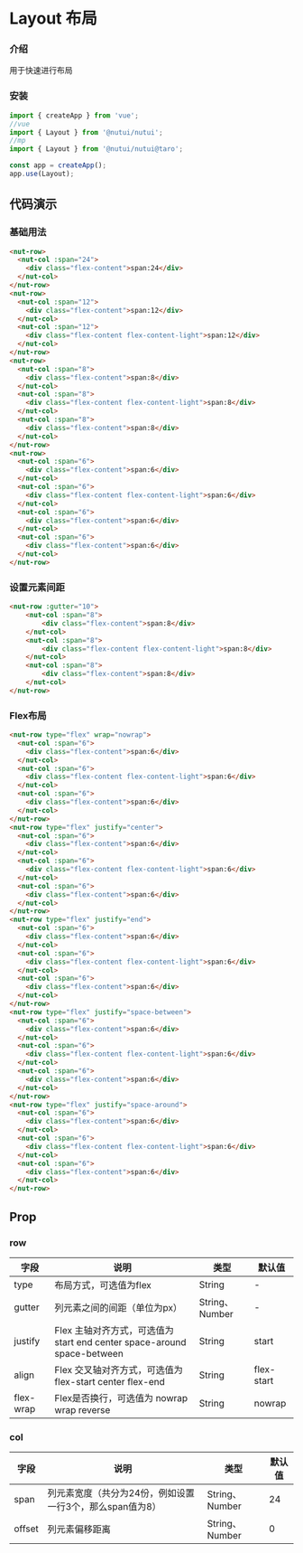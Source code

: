 # Layout 布局

### 介绍

用于快速进行布局

### 安装

``` javascript
import { createApp } from 'vue';
//vue
import { Layout } from '@nutui/nutui';
//mp
import { Layout } from '@nutui/nutui@taro';

const app = createApp();
app.use(Layout);
```

## 代码演示

### 基础用法

```html
<nut-row>
  <nut-col :span="24">
    <div class="flex-content">span:24</div>
  </nut-col>
</nut-row>
<nut-row>
  <nut-col :span="12">
    <div class="flex-content">span:12</div>
  </nut-col>
  <nut-col :span="12">
    <div class="flex-content flex-content-light">span:12</div>
  </nut-col>
</nut-row>
<nut-row>
  <nut-col :span="8">
    <div class="flex-content">span:8</div>
  </nut-col>
  <nut-col :span="8">
    <div class="flex-content flex-content-light">span:8</div>
  </nut-col>
  <nut-col :span="8">
    <div class="flex-content">span:8</div>
  </nut-col>
</nut-row>
<nut-row>
  <nut-col :span="6">
    <div class="flex-content">span:6</div>
  </nut-col>
  <nut-col :span="6">
    <div class="flex-content flex-content-light">span:6</div>
  </nut-col>
  <nut-col :span="6">
    <div class="flex-content">span:6</div>
  </nut-col>
  <nut-col :span="6">
    <div class="flex-content">span:6</div>
  </nut-col>
</nut-row>
```

### 设置元素间距

```html
<nut-row :gutter="10">
    <nut-col :span="8">
        <div class="flex-content">span:8</div>
    </nut-col>
    <nut-col :span="8">
        <div class="flex-content flex-content-light">span:8</div>
    </nut-col>
    <nut-col :span="8">
        <div class="flex-content">span:8</div>
    </nut-col>
</nut-row>   
```
### Flex布局

```html
<nut-row type="flex" wrap="nowrap">
  <nut-col :span="6">
    <div class="flex-content">span:6</div>
  </nut-col>
  <nut-col :span="6">
    <div class="flex-content flex-content-light">span:6</div>
  </nut-col>
  <nut-col :span="6">
    <div class="flex-content">span:6</div>
  </nut-col>
</nut-row>
<nut-row type="flex" justify="center">
  <nut-col :span="6">
    <div class="flex-content">span:6</div>
  </nut-col>
  <nut-col :span="6">
    <div class="flex-content flex-content-light">span:6</div>
  </nut-col>
  <nut-col :span="6">
    <div class="flex-content">span:6</div>
  </nut-col>
</nut-row>
<nut-row type="flex" justify="end">
  <nut-col :span="6">
    <div class="flex-content">span:6</div>
  </nut-col>
  <nut-col :span="6">
    <div class="flex-content flex-content-light">span:6</div>
  </nut-col>
  <nut-col :span="6">
    <div class="flex-content">span:6</div>
  </nut-col>
</nut-row>
<nut-row type="flex" justify="space-between">
  <nut-col :span="6">
    <div class="flex-content">span:6</div>
  </nut-col>
  <nut-col :span="6">
    <div class="flex-content flex-content-light">span:6</div>
  </nut-col>
  <nut-col :span="6">
    <div class="flex-content">span:6</div>
  </nut-col>
</nut-row>
<nut-row type="flex" justify="space-around">
  <nut-col :span="6">
    <div class="flex-content">span:6</div>
  </nut-col>
  <nut-col :span="6">
    <div class="flex-content flex-content-light">span:6</div>
  </nut-col>
  <nut-col :span="6">
    <div class="flex-content">span:6</div>
  </nut-col>
</nut-row>
```

## Prop

### row

| 字段 | 说明 | 类型 | 默认值
|----- | ----- | ----- | ----- 
| type | 布局方式，可选值为flex | String | -
| gutter | 列元素之间的间距（单位为px） | String、Number | -
| justify | Flex 主轴对齐方式，可选值为 start end center space-around space-between | String | start
| align | Flex 交叉轴对齐方式，可选值为 flex-start center flex-end | String | flex-start
| flex-wrap | Flex是否换行，可选值为 nowrap wrap reverse | String | nowrap

### col

| 字段 | 说明 | 类型 | 默认值
|----- | ----- | ----- | ----- 
| span | 列元素宽度（共分为24份，例如设置一行3个，那么span值为8） | String、Number | 24
| offset | 列元素偏移距离 | String、Number | 0

